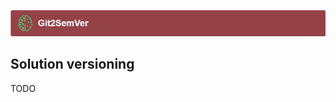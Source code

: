﻿---
uid: solution-versioning
---
![](../Images/Git2SemVer_banner_840x70.png)

## Solution versioning

TODO